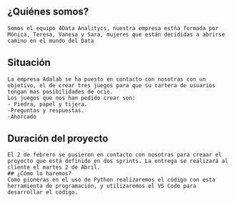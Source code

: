 ## ¿Quiénes somos?
    Somos el equipo 4Data Analitycs, nuestra empresa estña formada por Mónica, Teresa, Vanesa y Sara, mujeres que están decididas a abrirse camino en el mundo del Data
## Situación
    La empresa Adalab se ha puesto en contacto con nosotras con un objetivo, el de crear tres juegos para que su cartera de usuarios tengan mas posibilidades de ocio. 
    Los juegos que nos han pedido crear son: 
    - Piedra, papel y tijera. 
    -Preguntas y respuestas. 
    -Ahorcado 
## Duración del proyecto
    El 2 de febrero se pusieron en contacto con nosotras para creaar el proyecto que está definido en dos sprints. La entrega se realizará al cliente el martes 2 de Abril.
    ## ¿Cómo lo haremos?
    Como pioneras en el uso de Python realizaremos el código con esta herramienta de programación, y utilizaremos el VS Code para desarrollar el código.